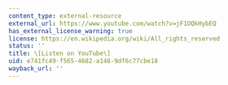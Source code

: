 ```yaml
---
content_type: external-resource
external_url: https://www.youtube.com/watch?v=jF1OQkHybEQ
has_external_license_warning: true
license: https://en.wikipedia.org/wiki/All_rights_reserved
status: ''
title: \[Listen on YouTube\]
uid: e741fc49-f565-4682-a148-9df6c77cbe18
wayback_url: ''
---
```

